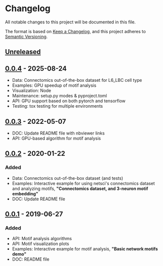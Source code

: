 # Changelog

All notable changes to this project will be documented in this file.

The format is based on [Keep a Changelog](https://keepachangelog.com/en/1.0.0/),
and this project adheres to [Semantic Versioning](https://semver.org/spec/v2.0.0.html).

## [Unreleased]

## [0.0.4] - 2025-08-24
- Data: Connectomics out-of-the-box dataset for L6_LBC cell type
- Examples: GPU speedup of motif analysis
- Visualization: Node
- Maintenance: setup.py modes & pyproject.toml
- API: GPU support based on both pytorch and tensorflow
- Testing: tox testing for multiple environments

## [0.0.3] - 2022-05-07
- DOC: Update README file with nbviewer links
- API: GPU-based algorithm for motif analysis

## [0.0.2] - 2020-01-22
### Added
- Data: Connectomics out-of-the-box dataset (and tests)
- Examples: Interactive example for using netsci's connectomics dataset and analyzing motifs,
  **"Connectomics dataset, and 3-neuron motif embedding"**
- DOC: Update README file

## [0.0.1] - 2019-06-27
### Added
- API: Motif analysis algorithms
- API: Motif visualization plots
- Examples: Interactive example for motif analysis, **"Basic network motifs demo"**
- DOC: README file

[unreleased]: https://github.com/gialdetti/netsci/compare/v0.0.4...HEAD
[0.0.4]: https://github.com/gialdetti/netsci/compare/v0.0.4...v0.0.3
[0.0.3]: https://github.com/gialdetti/netsci/compare/v0.0.2...v0.0.3
[0.0.2]: https://github.com/gialdetti/netsci/compare/v0.0.1...v0.0.2
[0.0.1]: https://github.com/gialdetti/netsci/compare/66d620b...v0.0.1

